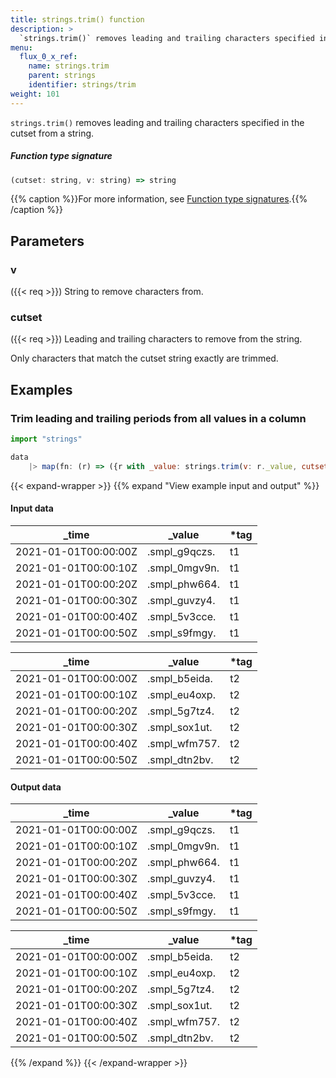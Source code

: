 ```yaml
---
title: strings.trim() function
description: >
  `strings.trim()` removes leading and trailing characters specified in the cutset from a string.
menu:
  flux_0_x_ref:
    name: strings.trim
    parent: strings
    identifier: strings/trim
weight: 101
---
```


<!------------------------------------------------------------------------------

IMPORTANT: This page was generated from comments in the Flux source code. Any
edits made directly to this page will be overwritten the next time the
documentation is generated. 

To make updates to this documentation, update the function comments above the
function definition in the Flux source code:

https://github.com/influxdata/flux/blob/master/stdlib/strings/strings.flux#L99-L99

Contributing to Flux: https://github.com/influxdata/flux#contributing
Fluxdoc syntax: https://github.com/influxdata/flux/blob/master/docs/fluxdoc.md

------------------------------------------------------------------------------->

`strings.trim()` removes leading and trailing characters specified in the cutset from a string.



##### Function type signature

```js
(cutset: string, v: string) => string
```

{{% caption %}}For more information, see [Function type signatures](/flux/v0.x/function-type-signatures/).{{% /caption %}}

## Parameters

### v
({{< req >}})
String to remove characters from.



### cutset
({{< req >}})
Leading and trailing characters to remove from the string.

Only characters that match the cutset string exactly are trimmed.


## Examples

### Trim leading and trailing periods from all values in a column

```js
import "strings"

data
    |> map(fn: (r) => ({r with _value: strings.trim(v: r._value, cutset: "smpl_")}))

```

{{< expand-wrapper >}}
{{% expand "View example input and output" %}}

#### Input data

| _time                | _value        | *tag |
| -------------------- | ------------- | ---- |
| 2021-01-01T00:00:00Z | .smpl_g9qczs. | t1   |
| 2021-01-01T00:00:10Z | .smpl_0mgv9n. | t1   |
| 2021-01-01T00:00:20Z | .smpl_phw664. | t1   |
| 2021-01-01T00:00:30Z | .smpl_guvzy4. | t1   |
| 2021-01-01T00:00:40Z | .smpl_5v3cce. | t1   |
| 2021-01-01T00:00:50Z | .smpl_s9fmgy. | t1   |

| _time                | _value        | *tag |
| -------------------- | ------------- | ---- |
| 2021-01-01T00:00:00Z | .smpl_b5eida. | t2   |
| 2021-01-01T00:00:10Z | .smpl_eu4oxp. | t2   |
| 2021-01-01T00:00:20Z | .smpl_5g7tz4. | t2   |
| 2021-01-01T00:00:30Z | .smpl_sox1ut. | t2   |
| 2021-01-01T00:00:40Z | .smpl_wfm757. | t2   |
| 2021-01-01T00:00:50Z | .smpl_dtn2bv. | t2   |


#### Output data

| _time                | _value        | *tag |
| -------------------- | ------------- | ---- |
| 2021-01-01T00:00:00Z | .smpl_g9qczs. | t1   |
| 2021-01-01T00:00:10Z | .smpl_0mgv9n. | t1   |
| 2021-01-01T00:00:20Z | .smpl_phw664. | t1   |
| 2021-01-01T00:00:30Z | .smpl_guvzy4. | t1   |
| 2021-01-01T00:00:40Z | .smpl_5v3cce. | t1   |
| 2021-01-01T00:00:50Z | .smpl_s9fmgy. | t1   |

| _time                | _value        | *tag |
| -------------------- | ------------- | ---- |
| 2021-01-01T00:00:00Z | .smpl_b5eida. | t2   |
| 2021-01-01T00:00:10Z | .smpl_eu4oxp. | t2   |
| 2021-01-01T00:00:20Z | .smpl_5g7tz4. | t2   |
| 2021-01-01T00:00:30Z | .smpl_sox1ut. | t2   |
| 2021-01-01T00:00:40Z | .smpl_wfm757. | t2   |
| 2021-01-01T00:00:50Z | .smpl_dtn2bv. | t2   |

{{% /expand %}}
{{< /expand-wrapper >}}
